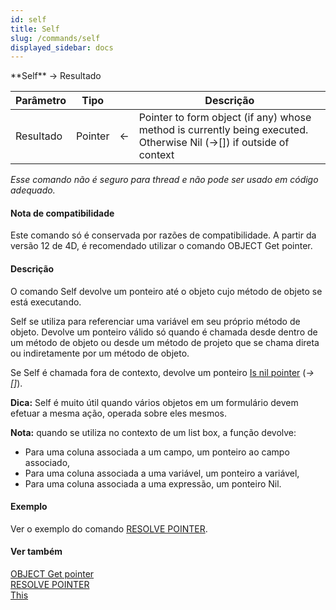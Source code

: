 ```yaml
---
id: self
title: Self
slug: /commands/self
displayed_sidebar: docs
---
```


<!--REF #_command_.Self.Syntax-->**Self**  -> Resultado<!-- END REF-->
<!--REF #_command_.Self.Params-->
| Parâmetro | Tipo |  | Descrição |
| --- | --- | --- | --- |
| Resultado | Pointer | &#8592; | Pointer to form object (if any) whose method is currently being executed. Otherwise Nil (->[]) if outside of context |

<!-- END REF-->

*Esse comando não é seguro para thread e não pode ser usado em código adequado.*


#### Nota de compatibilidade 

<!--REF #_command_.Self.Summary-->Este comando só é conservada por razões de compatibilidade.<!-- END REF--> A partir da versão 12 de 4D, é recomendado utilizar o comando OBJECT Get pointer.

#### Descrição 

O comando Self devolve um ponteiro até o objeto cujo método de objeto se está executando. 

Self se utiliza para referenciar uma variável em seu próprio método de objeto. Devolve um ponteiro válido só quando é chamada desde dentro de um método de objeto ou desde um método de projeto que se chama direta ou indiretamente por um método de objeto. 

Se Self é chamada fora de contexto, devolve um ponteiro [Is nil pointer](is-nil-pointer.md) (*\->\[\]*).

**Dica:** Self é muito útil quando vários objetos em um formulário devem efetuar a mesma ação, operada sobre eles mesmos.

**Nota:** quando se utiliza no contexto de um list box, a função devolve:

* Para uma coluna associada a um campo, um ponteiro ao campo associado,
* Para uma coluna associada a uma variável, um ponteiro a variável,
* Para uma coluna associada a uma expressão, um ponteiro Nil.

#### Exemplo 

Ver o exemplo do comando [RESOLVE POINTER](resolve-pointer.md "RESOLVE POINTER").

#### Ver também 

[OBJECT Get pointer](object-get-pointer.md)  
[RESOLVE POINTER](resolve-pointer.md)  
[This ](this.md)  